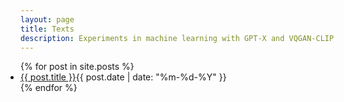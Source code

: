 ```yaml
---
layout: page
title: Texts
description: Experiments in machine learning with GPT-X and VQGAN-CLIP
---
```


<section class="posts" style="padding-left:0;">
<ul style="padding-left:0;">
{% for post in site.posts %}
<li><a href="{{ site.baseurl }}{{ post.url }}">{{ post.title }}</a><time datetime="{{ post.date | date_to_xmlschema }}">{{ post.date | date: "%m-%d-%Y" }}</time></li>
{% endfor %}
</ul>
</section>
